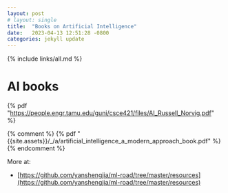 ```yaml
---
layout: post
# layout: single
title:  "Books on Artificial Intelligence"
date:   2023-04-13 12:51:28 -0800
categories: jekyll update
---
```

{% include links/all.md %}

# AI books

 {% pdf "https://people.engr.tamu.edu/guni/csce421/files/AI_Russell_Norvig.pdf" %}

 {% comment %}
 {% pdf "{{site.assets}}/_/a/artificial_intelligence_a_modern_approach_book.pdf" %}
 {% endcomment %}

 More at:
  * [https://github.com/yanshengjia/ml-road/tree/master/resources](https://github.com/yanshengjia/ml-road/tree/master/resources)
  

